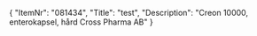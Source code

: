 {
  "ItemNr": "081434",
  "Title": "test",
  "Description": "Creon 10000, enterokapsel, hård Cross Pharma AB"
}